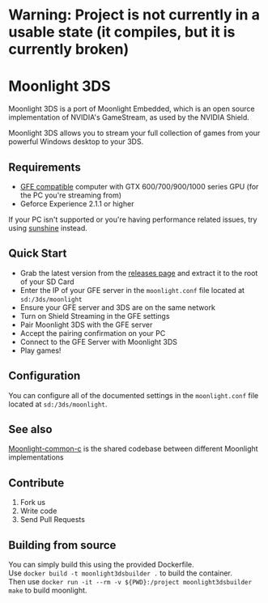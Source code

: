 # Warning: Project is not currently in a usable state (it compiles, but it is currently broken)

# Moonlight 3DS

Moonlight 3DS is a port of Moonlight Embedded, which is an open source implementation of NVIDIA's GameStream, as used by the NVIDIA Shield.

Moonlight 3DS allows you to stream your full collection of games from your powerful Windows desktop to your 3DS.

## Requirements

* [GFE compatible](http://shield.nvidia.com/play-pc-games/) computer with GTX 600/700/900/1000 series GPU (for the PC you're streaming from)
* Geforce Experience 2.1.1 or higher

If your PC isn't supported or you're having performance related issues, try using [sunshine](https://github.com/loki-47-6F-64/sunshine) instead.

## Quick Start

* Grab the latest version from the [releases page](https://github.com/RoblKyogre/moonlight-3ds/releases) and extract it to the root of your SD Card
* Enter the IP of your GFE server in the `moonlight.conf` file located at `sd:/3ds/moonlight`
* Ensure your GFE server and 3DS are on the same network
* Turn on Shield Streaming in the GFE settings
* Pair Moonlight 3DS with the GFE server
* Accept the pairing confirmation on your PC
* Connect to the GFE Server with Moonlight 3DS
* Play games!

## Configuration

You can configure all of the documented settings in the `moonlight.conf` file located at `sd:/3ds/moonlight`.

## See also

[Moonlight-common-c](https://github.com/moonlight-stream/moonlight-common-c) is the shared codebase between different Moonlight implementations

## Contribute

1. Fork us
2. Write code
3. Send Pull Requests

## Building from source

You can simply build this using the provided Dockerfile.  
Use `docker build -t moonlight3dsbuilder .` to build the container.  
Then use `docker run -it --rm -v ${PWD}:/project moonlight3dsbuilder make` to build moonlight.  
